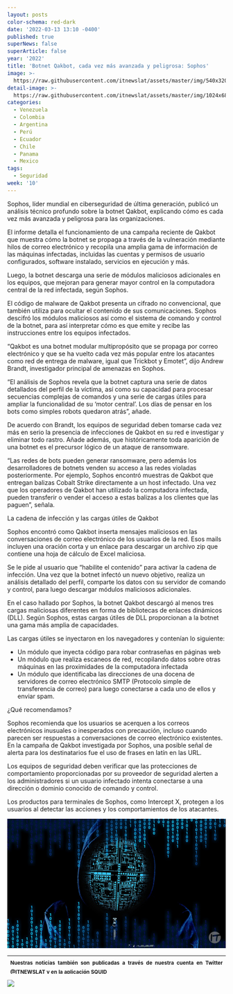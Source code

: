 ```yaml
---
layout: posts
color-schema: red-dark
date: '2022-03-13 13:10 -0400'
published: true
superNews: false
superArticle: false
year: '2022'
title: 'Botnet Qakbot, cada vez más avanzada y peligrosa: Sophos'
image: >-
  https://raw.githubusercontent.com/itnewslat/assets/master/img/540x320/Botnet-p.jpg
detail-image: >-
  https://raw.githubusercontent.com/itnewslat/assets/master/img/1024x680/Botnet-g.jpg
categories:
  - Venezuela
  - Colombia
  - Argentina
  - Perú
  - Ecuador
  - Chile
  - Panama
  - Mexico
tags:
  - Seguridad
week: '10'
---
```

Sophos, líder mundial en ciberseguridad de última generación, publicó un análisis técnico profundo sobre la botnet Qakbot, explicando cómo es cada vez más avanzada y peligrosa para las organizaciones. 

El informe detalla el funcionamiento de una campaña reciente de Qakbot que muestra cómo la botnet se propaga a través de la vulneración mediante hilos de correo electrónico y recopila una amplia gama de información de las máquinas infectadas, incluidas las cuentas y permisos de usuario configurados, software instalado, servicios en ejecución y más. 

Luego, la botnet descarga una serie de módulos maliciosos adicionales en los equipos, que mejoran para generar mayor control en la computadora central de la red infectada, según Sophos.

El código de malware de Qakbot presenta un cifrado no convencional, que también utiliza para ocultar el contenido de sus comunicaciones. Sophos descifró los módulos maliciosos así como el sistema de comando y control de la botnet, para así interpretar cómo es que emite y recibe las instrucciones entre los equipos infectados.

“Qakbot es una botnet modular multipropósito que se propaga por correo electrónico y que se ha vuelto cada vez más popular entre los atacantes como red de entrega de malware, igual que Trickbot y Emotet”, dijo Andrew Brandt, investigador principal de amenazas en Sophos. 

“El análisis de Sophos revela que la botnet captura una serie de datos detallados del perfil de la víctima, así como su capacidad para procesar secuencias complejas de comandos y una serie de cargas útiles para ampliar la funcionalidad de su ‘motor central’. Los días de pensar en los bots como simples robots quedaron atrás”, añade.

De acuerdo con Brandt, los equipos de seguridad deben tomarse cada vez más en serio la presencia de infecciones de Qakbot en su red e investigar y eliminar todo rastro. Añade además, que históricamente toda aparición de una botnet es el precursor lógico de un ataque de ransomware. 

“Las redes de bots pueden generar ransomware, pero además los desarrolladores de botnets venden su acceso a las redes violadas posteriormente. Por ejemplo, Sophos encontró muestras de Qakbot que entregan balizas Cobalt Strike directamente a un host infectado. Una vez que los operadores de Qakbot han utilizado la computadora infectada, pueden transferir o vender el acceso a estas balizas a los clientes que las paguen”, señala.

La cadena de infección y las cargas útiles de Qakbot
 
Sophos encontró como Qakbot inserta mensajes maliciosos en las conversaciones de correo electrónico de los usuarios de la red. Esos mails incluyen una oración corta y un enlace para descargar un archivo zip que contiene una hoja de cálculo de Excel maliciosa.

Se le pide al usuario que “habilite el contenido” para activar la cadena de infección. Una vez que la botnet infectó un nuevo objetivo, realiza un análisis detallado del perfil, comparte los datos con su servidor de comando y control, para luego descargar módulos maliciosos adicionales.

En el caso hallado por Sophos, la botnet Qakbot descargó al menos tres cargas maliciosas diferentes en forma de bibliotecas de enlaces dinámicos (DLL). Según Sophos, estas cargas útiles de DLL proporcionan a la botnet una gama más amplia de capacidades.

Las cargas útiles se inyectaron en los navegadores y contenían lo siguiente:

- Un módulo que inyecta código para robar contraseñas en páginas web
- Un módulo que realiza escaneos de red, recopilando datos sobre otras máquinas en las proximidades de la computadora infectada
- Un módulo que identificaba las direcciones de una docena de servidores de correo electrónico SMTP (Protocolo simple de transferencia de correo) para luego conectarse a cada uno de ellos y enviar spam.

¿Qué recomendamos?
 
Sophos recomienda que los usuarios se acerquen a los correos electrónicos inusuales o inesperados con precaución, incluso cuando parecen ser respuestas a conversaciones de correo electrónico existentes. En la campaña de Qakbot investigada por Sophos, una posible señal de alerta para los destinatarios fue el uso de frases en latín en las URL.

Los equipos de seguridad deben verificar que las protecciones de comportamiento proporcionadas por su proveedor de seguridad alerten a los administradores si un usuario infectado intenta conectarse a una dirección o dominio conocido de comando y control.

Los productos para terminales de Sophos, como Intercept X, protegen a los usuarios al detectar las acciones y los comportamientos de los atacantes.

![](https://raw.githubusercontent.com/itnewslat/assets/master/img/540x320/Botnet-p.jpg)

<table style="height: 42px;" width="569">
<tbody>
<tr>
<td style="text-align: justify;"><sub><strong>Nuestras noticias también son publicadas a través de nuestra cuenta en Twitter <a href="https://twitter.com/itnewslat?lang=es">@ITNEWSLAT</a> y en la aplicación <a href="https://squidapp.co/en/">SQUID</a></strong></sub></td>
</tr>
</tbody>
</table>

<img src="https://tracker.metricool.com/c3po.jpg?hash=56f88a41e39ab42c063cc51676587a04"/>